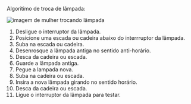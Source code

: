 Algoritimo de troca de lâmpada:

![imagem de mulher trocando lâmpada](https://cdn.acritica.net/upload/dn_noticia/2015/09/lampada.jpg)
1. Desligue o interruptor da lâmpada.
2. Posicione uma escada ou cadeira abaixo do interrruptor da lâmpada.
3. Suba na escada ou cadeira.
4. Desenrosque a lâmpada antiga no sentido anti-horário.
5. Desca da cadeira ou escada.
6. Guarde a lâmpada antiga.
7. Pegue a lampada nova.
8. Suba na cadeira ou escada.
9. Insira a nova lâmpada girando no sentido horário.
10. Desca da cadeira ou escada.
11. Ligue o interruptor da lâmpada para testar.